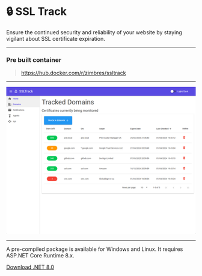# :lock: SSL Track

Ensure the continued security and reliability of your website by staying vigilant about SSL certificate expiration.

---

### Pre built container

>https://hub.docker.com/r/zimbres/ssltrack

---

![image](assets/images/SSLTrack.png)

---

A pre-compiled package is available for Windows and Linux. It requires ASP.NET Core Runtime 8.x.

[Download .NET 8.0](https://dotnet.microsoft.com/en-us/download/dotnet/8.0)